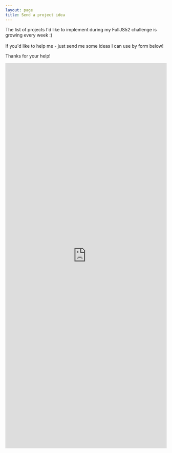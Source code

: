 ```yaml
---
layout: page
title: Send a project idea
---
```


<p class="message">
  The list of projects I'd like to implement during my FullJS52 challenge is growing every week :)<br/><br/>
  If you'd like to help me - just send me some ideas I can use by form below!
</p>

<p>
  Thanks for your help!
</p>

<iframe src="https://docs.google.com/forms/d/e/1FAIpQLSeyIWvbTWSq7DdhXfBQkmF7JtGWMcwgEjP1hmBw56ZtfN0oiQ/viewform" frameborder="0" scrolling="no" style="height: 1200px; width:100%;">

</iframe>
